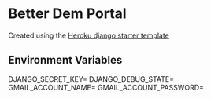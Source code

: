 # Better Dem Portal

Created using the [Heroku django starter template](https://github.com/heroku/heroku-django-template/)

## Environment Variables

DJANGO_SECRET_KEY=
DJANGO_DEBUG_STATE=
GMAIL_ACCOUNT_NAME=
GMAIL_ACCOUNT_PASSWORD=

